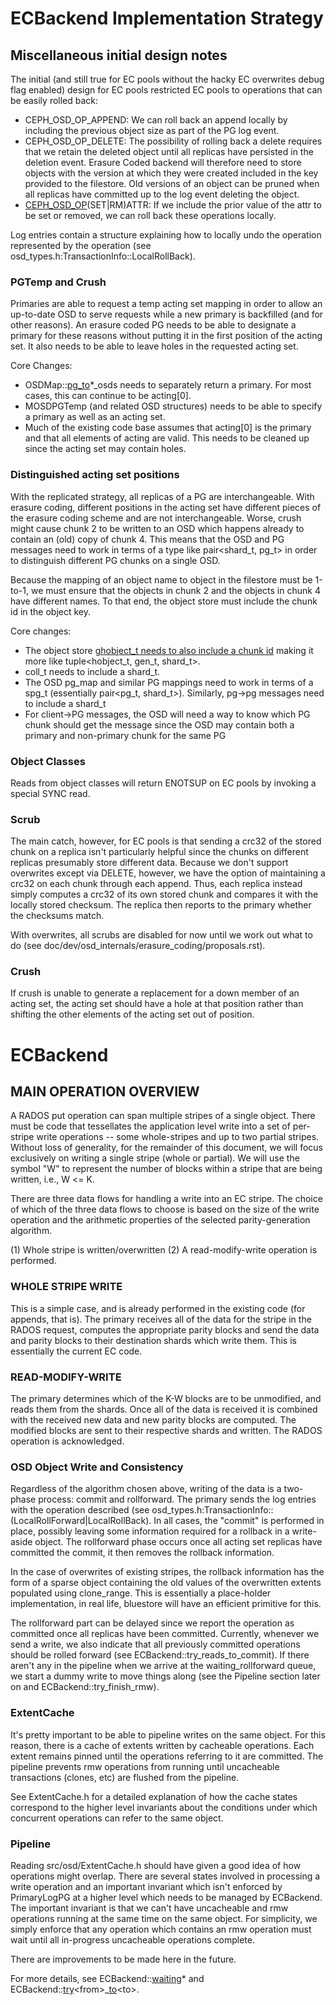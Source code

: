 # ECBackend Implementation Strategy

## Miscellaneous initial design notes

The initial (and still true for EC pools without the hacky EC overwrites
debug flag enabled) design for EC pools restricted EC pools to
operations that can be easily rolled back:

-   CEPH_OSD_OP_APPEND: We can roll back an append locally by including
    the previous object size as part of the PG log event.
-   CEPH_OSD_OP_DELETE: The possibility of rolling back a delete
    requires that we retain the deleted object until all replicas have
    persisted in the deletion event. Erasure Coded backend will
    therefore need to store objects with the version at which they were
    created included in the key provided to the filestore. Old versions
    of an object can be pruned when all replicas have committed up to
    the log event deleting the object.
-   [CEPH_OSD_OP]()(SET\|RM)ATTR: If we include the prior value of the
    attr to be set or removed, we can roll back these operations
    locally.

Log entries contain a structure explaining how to locally undo the
operation represented by the operation (see
osd_types.h:TransactionInfo::LocalRollBack).

### PGTemp and Crush

Primaries are able to request a temp acting set mapping in order to
allow an up-to-date OSD to serve requests while a new primary is
backfilled (and for other reasons). An erasure coded PG needs to be able
to designate a primary for these reasons without putting it in the first
position of the acting set. It also needs to be able to leave holes in
the requested acting set.

Core Changes:

-   OSDMap::[pg_to]()\*\_osds needs to separately return a primary. For
    most cases, this can continue to be acting\[0\].
-   MOSDPGTemp (and related OSD structures) needs to be able to specify
    a primary as well as an acting set.
-   Much of the existing code base assumes that acting\[0\] is the
    primary and that all elements of acting are valid. This needs to be
    cleaned up since the acting set may contain holes.

### Distinguished acting set positions

With the replicated strategy, all replicas of a PG are interchangeable.
With erasure coding, different positions in the acting set have
different pieces of the erasure coding scheme and are not
interchangeable. Worse, crush might cause chunk 2 to be written to an
OSD which happens already to contain an (old) copy of chunk 4. This
means that the OSD and PG messages need to work in terms of a type like
pair\<shard_t, pg_t\> in order to distinguish different PG chunks on a
single OSD.

Because the mapping of an object name to object in the filestore must be
1-to-1, we must ensure that the objects in chunk 2 and the objects in
chunk 4 have different names. To that end, the object store must include
the chunk id in the object key.

Core changes:

-   The object store [ghobject_t needs to also include a chunk
    id](https://github.com/ceph/ceph/blob/firefly/src/common/hobject.h#L241)
    making it more like tuple\<hobject_t, gen_t, shard_t\>.
-   coll_t needs to include a shard_t.
-   The OSD pg_map and similar PG mappings need to work in terms of a
    spg_t (essentially pair\<pg_t, shard_t\>). Similarly, pg-\>pg
    messages need to include a shard_t
-   For client-\>PG messages, the OSD will need a way to know which PG
    chunk should get the message since the OSD may contain both a
    primary and non-primary chunk for the same PG

### Object Classes

Reads from object classes will return ENOTSUP on EC pools by invoking a
special SYNC read.

### Scrub

The main catch, however, for EC pools is that sending a crc32 of the
stored chunk on a replica isn\'t particularly helpful since the chunks
on different replicas presumably store different data. Because we don\'t
support overwrites except via DELETE, however, we have the option of
maintaining a crc32 on each chunk through each append. Thus, each
replica instead simply computes a crc32 of its own stored chunk and
compares it with the locally stored checksum. The replica then reports
to the primary whether the checksums match.

With overwrites, all scrubs are disabled for now until we work out what
to do (see doc/dev/osd_internals/erasure_coding/proposals.rst).

### Crush

If crush is unable to generate a replacement for a down member of an
acting set, the acting set should have a hole at that position rather
than shifting the other elements of the acting set out of position.

# ECBackend

## MAIN OPERATION OVERVIEW

A RADOS put operation can span multiple stripes of a single object.
There must be code that tessellates the application level write into a
set of per-stripe write operations \-- some whole-stripes and up to two
partial stripes. Without loss of generality, for the remainder of this
document, we will focus exclusively on writing a single stripe (whole or
partial). We will use the symbol \"W\" to represent the number of blocks
within a stripe that are being written, i.e., W \<= K.

There are three data flows for handling a write into an EC stripe. The
choice of which of the three data flows to choose is based on the size
of the write operation and the arithmetic properties of the selected
parity-generation algorithm.

(1) Whole stripe is written/overwritten
(2) A read-modify-write operation is performed.

### WHOLE STRIPE WRITE

This is a simple case, and is already performed in the existing code
(for appends, that is). The primary receives all of the data for the
stripe in the RADOS request, computes the appropriate parity blocks and
send the data and parity blocks to their destination shards which write
them. This is essentially the current EC code.

### READ-MODIFY-WRITE

The primary determines which of the K-W blocks are to be unmodified, and
reads them from the shards. Once all of the data is received it is
combined with the received new data and new parity blocks are computed.
The modified blocks are sent to their respective shards and written. The
RADOS operation is acknowledged.

### OSD Object Write and Consistency

Regardless of the algorithm chosen above, writing of the data is a
two-phase process: commit and rollforward. The primary sends the log
entries with the operation described (see
osd_types.h:TransactionInfo::(LocalRollForward\|LocalRollBack). In all
cases, the \"commit\" is performed in place, possibly leaving some
information required for a rollback in a write-aside object. The
rollforward phase occurs once all acting set replicas have committed the
commit, it then removes the rollback information.

In the case of overwrites of existing stripes, the rollback information
has the form of a sparse object containing the old values of the
overwritten extents populated using clone_range. This is essentially a
place-holder implementation, in real life, bluestore will have an
efficient primitive for this.

The rollforward part can be delayed since we report the operation as
committed once all replicas have been committed. Currently, whenever we
send a write, we also indicate that all previously committed operations
should be rolled forward (see ECBackend::try_reads_to_commit). If there
aren\'t any in the pipeline when we arrive at the waiting_rollforward
queue, we start a dummy write to move things along (see the Pipeline
section later on and ECBackend::try_finish_rmw).

### ExtentCache

It\'s pretty important to be able to pipeline writes on the same object.
For this reason, there is a cache of extents written by cacheable
operations. Each extent remains pinned until the operations referring to
it are committed. The pipeline prevents rmw operations from running
until uncacheable transactions (clones, etc) are flushed from the
pipeline.

See ExtentCache.h for a detailed explanation of how the cache states
correspond to the higher level invariants about the conditions under
which concurrent operations can refer to the same object.

### Pipeline

Reading src/osd/ExtentCache.h should have given a good idea of how
operations might overlap. There are several states involved in
processing a write operation and an important invariant which isn\'t
enforced by PrimaryLogPG at a higher level which needs to be managed by
ECBackend. The important invariant is that we can\'t have uncacheable
and rmw operations running at the same time on the same object. For
simplicity, we simply enforce that any operation which contains an rmw
operation must wait until all in-progress uncacheable operations
complete.

There are improvements to be made here in the future.

For more details, see ECBackend::[waiting]()\* and
ECBackend::[try]()\<from\>\_[to]()\<to\>.

